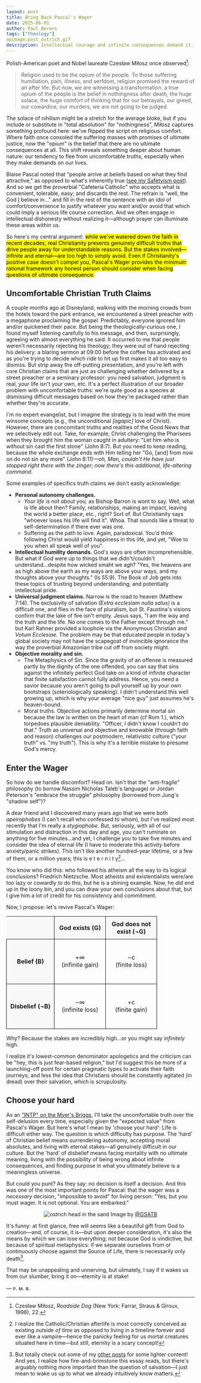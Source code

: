 ```yaml
---
layout: post
title: Bring Back Pascal's Wager
date: 2025-06-01
author:	Paul Berens
tags: ["theology"]
opimage:post_ostrich.gif
description: Intellectual courage and infinite consequences demand it.
---
```

Polish-American poet and Nobel laureate Czesław Miłosz once observed[^1]:

[^1]: Czesław Miłosz, *Roadside Dog* (New York: Farrar, Straus & Giroux, 1998), 22.

> Religion used to be the opium of the people. To those suffering humiliation, pain, illness, and serfdom, religion promised the reward of an after life. But now, we are witnessing a transformation, a true opium of the people is the belief in nothingness after death, the huge solace, the huge comfort of thinking that for our betrayals, our greed, our cowardice, our murders, we are not going to be judged.

The solace of nihilism might be a stretch for the average bloke, but if you include or substitute in "total absolution" for "nothingness", Miłosz captures something profound here: we've flipped the script on religious comfort. Where faith once consoled the suffering masses with promises of ultimate justice, now the "opium" is the belief that there are no ultimate consequences at all. This shift reveals something deeper about human nature: our tendency to flee from uncomfortable truths, especially when they make demands on our lives.

Blaise Pascal noted that "people arrive at beliefs based on what they find attractive," as opposed to what's inherently true ([see my Safetyism post](/safetyism)). And so we get the proverbial "Cafeteria Catholic" who accepts what is convenient, tolerable, easy; and discards the rest. The refrain is "well, the God <u>I</u> believe in..." and fill in the rest of the sentence with an idol of comfort/convenience to justify whatever you want and/or avoid that which could imply a serious life course correction. And we often engage in intellectual dishonesty without realizing it—although prayer can illuminate these areas within us.

So here's my central argument: <mark>while we've watered down the faith in recent decades, real Christianity presents genuinely difficult truths that drive people away for understandable reasons. But the stakes involved—infinite and eternal—are too high to simply avoid. Even if Christianity's positive case doesn't compel you, Pascal's Wager provides the minimum rational framework any honest person should consider when facing questions of ultimate consequence.</mark>

## Uncomfortable Christian Truth Claims

A couple months ago at Disneyland, walking with the morning crowds from the hotels toward the park entrance, we encountered a street preacher with a megaphone proclaiming the gospel. Predictably, everyone ignored him and/or quickened their pace. But being the theologically-curious one, I found myself listening carefully to his message, and then, surprisingly, agreeing with almost everything he said. It occurred to me that people weren't necessarily rejecting his theology; they were out of hand rejecting his delivery: a blaring sermon at 09:00 before the coffee has activated and as you're trying to decide which ride to hit up first makes it all too easy to dismiss. But strip away the off-putting presentation, and you're left with core Christian claims that are just as challenging whether delivered by a street preacher or a seminary professor: you need salvation, judgment is real, your life isn't your own, etc. It's a perfect illustration of our broader problem with uncomfortable truths: we're quite good as a species at dismissing difficult messages based on how they're packaged rather than whether they're accurate.

I'm no expert evangelist, but I imagine the strategy is to lead with the more winsome concepts (e.g., the unconditional *[agapic]* love of Christ). However, there are concomitant truths and realities of the Good News that we selectively edit out. Take, for example, Christ challenging the Pharisees when they brought him the woman caught in adultery: "Let him who is without sin cast the first stone" (John 8:7). But you need to keep reading, because the whole exchange ends with Him telling her "Go, [and] from now on do not sin any more" (John 8:11)—*oh, Man, couldn't He have just stopped right there with the zinger; now there's this additional, life-altering command.*

Some examples of specifics truth claims we don't easily acknowledge:
- **Personal autonomy challenges.**
	- *Your life is not about you,* as Bishop Barron is wont to say. Well, what is life about then? Family, relationships, making an impact, leaving the world a better place, etc., right? Sort of. But Christianity says "whoever loses his life will find it". Whoa. That sounds like a threat to self-determination if there ever was one.
	- Suffering as the path to love. Again, paradoxical. You'd think following Christ would yield happiness in this life, and yet, "Woe to you when all speak well of you".
- **Intellectual humility demands.** God's ways are often incomprehensible. But what if God were up to things that we didn't/couldn't understand...despite how wicked smaht we agh? "Yes, the heavens are as high above the earth as my ways are above your ways, and my thoughts above your thoughts." (Is 55:9). The Book of Job gets into these topics of trusting beyond understanding, and potentially intellectual pride.
- **Universal judgment claims.** Narrow is the road to heaven (Matthew 7:14). The exclusivity of salvation *(Extra ecclesiam nulla salus)* is a difficult one, and flies in the face of pluralism, but St. Faustina's visions confirm that the lake of fire isn't empty. Jesus says, "I am the way and the truth and the life. No one comes to the Father except through me." but Karl Rahner provided a loophole via the Anonymous Christian and *Votum Ecclesiae*. The problem may be that educated people in today's global society may not have the scapegoat of invincible ignorance the way the proverbial Amazonian tribe cut off from society might.
- **Objective morality and sin.**
	- The Metaphysics of Sin. Since the gravity of an offense is measured partly by the dignity of the one offended, you can say that sins against the infinitely perfect God take on a kind of infinite character that finite satisfaction cannot fully address. Hence, you need a savior because you aren't going to pull yourself up by your own bootstraps (soteriologically speaking). I didn't understand this well growing up, which is why your average "nice guy" just assumes he's heaven-bound.
	- Moral truths. Objective actions primarily determine mortal sin because the law is written on the heart of man (cf Rom 1.), which torpedoes plausible deniability. "Officer, I didn't know I couldn't do that." Truth as universal and objective and knowable (through faith and reason) challenges our postmodern, relativistic culture ("your truth" vs. "my truth"). This is why it's a terrible mistake to presume God's mercy.

## Enter the Wager

So how do we handle discomfort? Head on. Isn't that the "anti-fragile" philosophy (to borrow Nassim Nicholas Taleb's language) or Jordan Peterson's "embrace the struggle" philosophy (borrowed from Jung's "shadow self")?

A dear friend and I discovered many years ago that we were both *apeirophobes* (I can't recall who confessed to whom), but I've realized most recently that I'm really a *stygiophobe*. But, seriously, with all of our stimulation and distraction in this day and age, you can't ruminate on anything for five minutes...and yet, I challenge you to take five minutes and consider the idea of eternal life (I have to moderate this activity before anxiety/panic strikes). This isn't like another hundred-year lifetime, or a few of them, or a million years; this is e t e r n i t y[^2]...

[^2]: I realize the Catholic/Christian afterlife is most correctly conceived as existing *outside of time* as opposed to living in a timeline forever and ever like a vampire—hence the panicky feeling for us mortal creatures situated here in time—but still, eternity is a scary concept!

You know who did this: who followed his atheism all the way to its logical conclusions? Friedrich Nietzsche. Most atheists and existentialists were/are too lazy or cowardly to do this, but he is a shining example. Now, he *did* end up in the loony bin, and you can draw your own conclusions about that, but I give him a lot of credit for his consistency and commitment.

Now, I propose: let's revive Pascal's Wager:

<style>
.matrix-table {
    border-collapse: collapse;
}

.axis-label {
    font-weight: bold;
    text-align: center;
    padding: 10px;
    border: 1px solid black;
    background-color: #f8f8f8;
}

.matrix-cell {
    width: 120px;
    height: 120px;
    text-align: center;
    vertical-align: middle;
    border: 1px solid black;
}

.empty-cell {
    border: none;
}
</style>

<table class="matrix-table">
    <tr>
        <td class="axis-label empty-cell"></td>
        <td class="axis-label">God exists (G)</td>
        <td class="axis-label">God does not exist (¬G)</td>
    </tr>
    <tr>
        <td class="axis-label">Belief (B)</td>
        <td class="matrix-cell">
            +∞<br>(infinite gain)
        </td>
        <td class="matrix-cell">
            −c<br>(finite loss)
        </td>
    </tr>
    <tr>
        <td class="axis-label">Disbelief (¬B)</td>
        <td class="matrix-cell">
            −∞<br>(infinite loss)
        </td>
        <td class="matrix-cell">
            +c<br>(finite gain)
        </td>
    </tr>
</table>

Why? Because the stakes are incredibly high...or you might say *infinitely* high.

I realize it's lowest-common denominator apologetics and the criticism can be "hey, this is just fear-based religion," but I'd suggest this be more of a launching-off point for certain pragmatic types to activate their faith journeys; and less the idea that Christians should be constantly agitated (in dread) over their salvation, which is scrupulosity.

## Choose your hard

As an ["INTP" on the Myer's Briggs](/personality), I'll take the uncomfortable truth over the self-delusion every time, especially given the "expected value" from Pascal's Wager. But here's what I mean by 'choose your hard': Life is difficult either way. The question is which difficulty has purpose. The 'hard' of Christian belief means surrendering autonomy, accepting moral absolutes, and living with eternal stakes—all genuinely difficult in our culture.
But the 'hard' of disbelief means facing mortality with no ultimate meaning, living with the possibility of being wrong about infinite consequences, and finding purpose in what you ultimately believe is a meaningless universe.

But could you punt? As they say: no decision is itself a decision. And this was one of the most important points for Pascal: that the wager was a *necessary* decision, "impossible to avoid" for living person: "Yes; but you must wager. It is not optional. You are embarked."

<p>
<center>
<img src="/assets/og/post_ostrich.gif" alt="ostrich head in the sand">
<span class="muted small">Image by </span><a class="muted small" href="https://giphy.com/GSATB/" target="_blank">@GSATB</a>
</center>
</p>

It's funny: at first glance, free will seems like a beautiful gift from God to creation—and, of course, it is—but upon deeper consideration, it's also the means by which we can lose everything; not because God is vindictive, but because of spiritual metaphysics: if we separate ourselves from or continuously choose against the Source of Life, there is necessarily only death[^3].

That may be unappealing and unnerving, but ulimately, I say if it wakes us from our slumber, bring it on—eternity is at stake!

[^3]: But totally check out some of my [other posts](/posts/) for some lighter content! And yes, I realize how fire-and-brimstone this essay reads, but there's arguably nothing more important than the question of salvation—I just mean to wake us up to what we already intuitively know matters. 

— ᴘ. ᴍ. ʙ.